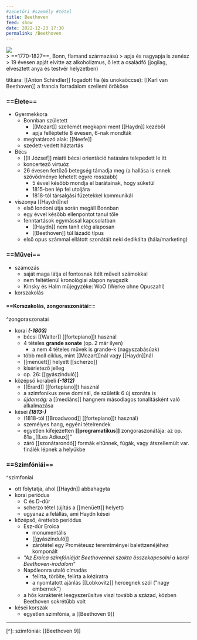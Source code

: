 ```yaml
---
#zenetöri #személy #tétel
title: Beethoven
feed: show
date: 2022-12-23 17:30
permalink: /Beethoven
---
```

<div class="cropped"><img src="https://www.kennedy-center.org/globalassets/education/resources-for-educators/classroom-resources/artsedge/collection/collection-beethoven-169.jpg"></div>
> ==1770-1827==, Bonn, flamand származású
> apja és nagyapja is zenész
> 19 évesen apját elvitte az alkoholizmus, ő lett a családfő (jogilag, elvesztett anya és testvér helyzetben)

titkára: [[Anton Schindler]]
fogadott fia (és unokaöccse): [[Karl van Beethoven]]
a francia forradalom szellemi örököse

### ==Élete==
- Gyermekkora
	- Bonnban született
		- [[Mozart]] szellemét megkapni ment [[Haydn]] kezéből
		- apja felléptette 8 évesen, 6-nak mondták
	- meghatározó alak: [[Neefe]]
	- szedett-vedett háztartás
- Bécs
	- [[II József]] miatti bécsi orientáció hatására telepedett le itt
	- koncertező virtuóz
	- 26 évesen fertőző betegség támadja meg (a hallása is ennek szövődménye lehetett egyre rosszabb)
		- 5 évvel később mondja el barátainak, hogy süketül
		- 1815-ben lép fel utoljára
		- 1818-tól társalgási füzetekkel kommunikál
- viszonya [[Haydn]]nel
	- első londoni útja során megáll Bonnban
	- egy évvel később ellenpontot tanul tőle
	- fenntartások egymással kapcsolatban
		- [[Haydn]] nem tanít elég alaposan
		- [[Beethoven]] túl lázadó típus
	- első opus számmal ellátott szonátáit neki dedikálta (hála/marketing)

### ==Művei==
- számozás
	- saját maga látja el fontosnak ítélt műveit számokkal
	- nem feltétlenül kronológiai alapon nyugszik
	- Kinsky és Halm műjegyzéke: WoO (Werke ohne Opuszahl)
- korszakolás

#### ==Korszakolás, zongoraszonátái==
^zongoraszonatai
- korai ***(-1803)***
	- bécsi [[Walter]] [[fortepiano]]t használ
	- 4 tételes **grande sonate** (op. 2 már ilyen)
		- a nem 4 tételes művek is grande-k (nagyszabásúak)
	- több moll ciklus, mint [[Mozart]]nál vagy [[Haydn]]nál
	- [[menüett]] helyett [[scherzo]]
	- kísérletező jelleg
	- op. 26: [[gyászinduló]]
- középső korabeli ***(-1812)***
	- [[Erard]] [[fortepiano]]t használ
	- a szimfonikus zene dominál, de születik 6 új szonáta is
	- *újdonság:* a [[mediáns]] hangnem másodlagos tonalitásként való alkalmazása
- kései ***(1813-)***
	- (1818-tól [[Broadwood]] [[fortepiano]]t használ)
	- személyes hang, egyéni tételrendek
	- egyetlen kifejezetten **[[programatikus]]** zongoraszonátája: az op. 81a „[[Les Adieux]]”
	- záró [[szonátarondó]] formák eltűnnek, fúgák, vagy átszellemült var. finálék lépnek a helyükbe

### ==Szimfóniái==
^szimfoniai
- ott folytatja, ahol [[Haydn]] abbahagyta
- korai periódus
	- C és D-dúr
	- scherzo tétel (újítás a [[menüett]] helyett)
	- ugyanaz a felállás, ami Haydn kései
- középső, érettebb periódus
	- Esz-dúr Eroica
		- monumentális
		- [[gyászinduló]]
		- zárótétel egy Prométeusz teremtményei balettzenéjéhez komponált
	- *"Az Eroica szimfóniáját Beethovennel szokta összekapcsolni a korai Beethoven-irodalom"*
	- Napóleonra utaló címadás
		- felírta, törölte, felírta a kéziratra
		- a nyomtatott ajánlás [[Lobkovitz]] hercegnek szól ("nagy embernek")
	- a hős karakterét leegyszerűsítve viszi tovább a század, közben Beethoven sokrétűbb volt
- kései korszak
	- egyetlen szimfónia, a [[Beethoven 9]]

-----
[^]: szimfóniái: [[Beethoven 9]]

